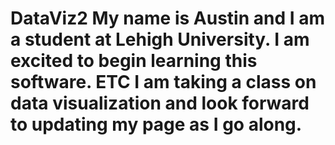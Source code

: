 # DataViz2 My name is Austin and I am a student at Lehigh University. I am excited to begin learning this software. ETC I am taking a class on data visualization and look forward to updating my page as I go along. 
